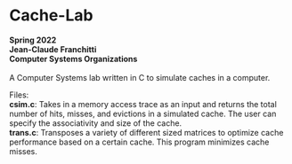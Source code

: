 # Cache-Lab
**Spring 2022**\
**Jean-Claude Franchitti**\
**Computer Systems Organizations**\
\
A Computer Systems lab written in C to simulate caches in a computer.

Files:\
**csim.c**: Takes in a memory access trace as an input and returns the total number of hits, misses, and evictions in a simulated cache. The user can specify the associativity and size of the cache.\
**trans.c**: Transposes a variety of different sized matrices to optimize cache performance based on a certain cache. This program minimizes cache misses.
